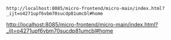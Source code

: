 `http://localhost:8085/micro-frontend/micro-main/index.html?_ijt=o4271upf6vbm70sucdp81umcbl#home`

[http://localhost:8085/micro-frontend/micro-main/index.html?_ijt=o4271upf6vbm70sucdp81umcbl#home](http://localhost:8085/micro-frontend/micro-main/index.html?_ijt=o4271upf6vbm70sucdp81umcbl#home)